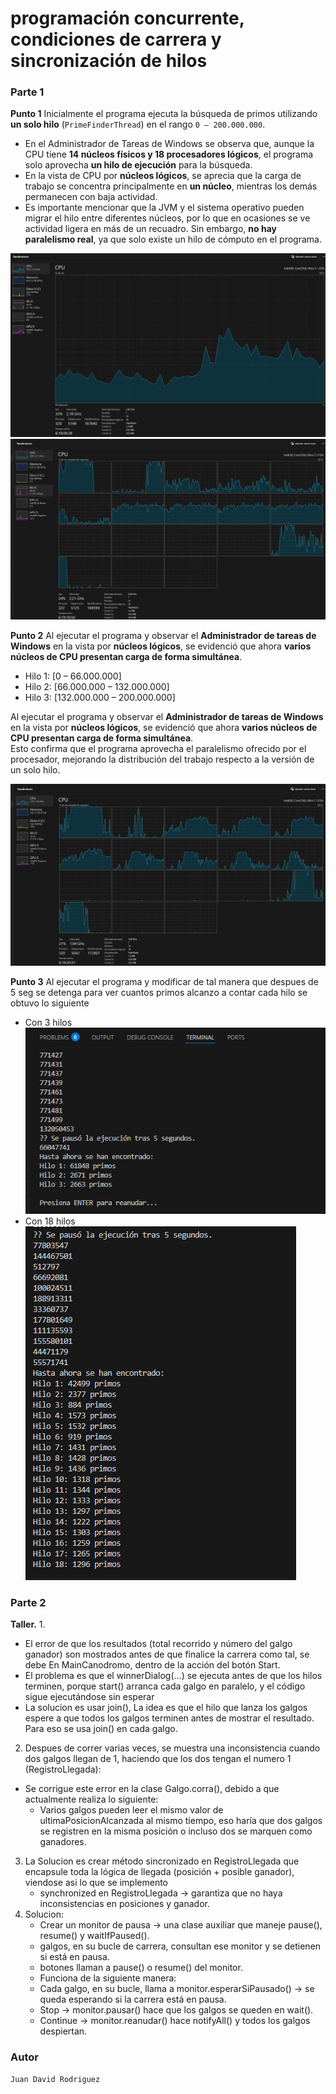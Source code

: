 # programación concurrente, condiciones de carrera y sincronización de hilos
### Parte 1 
**Punto 1**
Inicialmente el programa ejecuta la búsqueda de primos utilizando **un solo hilo** (`PrimeFinderThread`) en el rango `0 – 200.000.000`.

- En el Administrador de Tareas de Windows se observa que, aunque la CPU tiene **14 núcleos físicos y 18 procesadores lógicos**, el programa solo aprovecha **un hilo de ejecución** para la búsqueda.
- En la vista de CPU por **núcleos lógicos**, se aprecia que la carga de trabajo se concentra principalmente en **un núcleo**, mientras los demás permanecen con baja actividad.
- Es importante mencionar que la JVM y el sistema operativo pueden migrar el hilo entre diferentes núcleos, por lo que en ocasiones se ve actividad ligera en más de un recuadro. Sin embargo, **no hay paralelismo real**, ya que solo existe un hilo de cómputo en el programa.

![alt text](img/image-1.png)
![alt text](img/image.png)

**Punto 2**
Al ejecutar el programa y observar el **Administrador de tareas de Windows** en la vista por **núcleos lógicos**, se evidenció que ahora **varios núcleos de CPU presentan carga de forma simultánea**. 

- Hilo 1: [0 – 66.000.000]  
- Hilo 2: [66.000.000 – 132.000.000]  
- Hilo 3: [132.000.000 – 200.000.000] 

Al ejecutar el programa y observar el **Administrador de tareas de Windows** en la vista por **núcleos lógicos**, se evidenció que ahora **varios núcleos de CPU presentan carga de forma simultánea**.  
Esto confirma que el programa aprovecha el paralelismo ofrecido por el procesador, mejorando la distribución del trabajo respecto a la versión de un solo hilo.

![alt text](img/image-2.png)

**Punto 3**
Al ejecutar el programa y modificar de tal manera que despues de 5 seg se detenga para ver cuantos primos alcanzo a contar cada hilo se obtuvo lo siguiente
- Con 3 hilos
![alt text](img/image-3.png)
- Con 18 hilos 
![alt text](img/image-4.png)

### Parte 2
**Taller.**
1. 
- El error de que los resultados (total recorrido y número del galgo ganador) son mostrados antes de que finalice la carrera como tal, se debe En MainCanodromo, dentro de la acción del botón Start.
- El problema es que el winnerDialog(...) se ejecuta antes de que los hilos terminen, porque start() arranca cada galgo en paralelo, y el código sigue ejecutándose sin esperar
- La solucion es usar join(), La idea es que el hilo que lanza los galgos espere a que todos los galgos terminen antes de mostrar el resultado.
Para eso se usa join() en cada galgo.
2. Despues de correr varias veces, se muestra una inconsistencia cuando dos galgos llegan de 1, haciendo que los dos tengan el numero 1 (RegistroLlegada):
- Se corrigue este error en la clase Galgo.corra(), debido a que actualmente realiza lo siguiente:
    * Varios galgos pueden leer el mismo valor de ultimaPosicionAlcanzada al mismo tiempo, eso haría que dos galgos se registren en la misma posición o incluso dos se marquen como ganadores.
3.  La Solucion es crear método sincronizado en RegistroLlegada que encapsule toda la lógica de llegada (posición + posible ganador), viendose asi lo que se implemento
    * synchronized en RegistroLlegada → garantiza que no haya inconsistencias en posiciones y ganador.
4. Solucion:
    *  Crear un monitor de pausa → una clase auxiliar que maneje pause(), resume() y waitIfPaused().
    *  galgos, en su bucle de carrera, consultan ese monitor y se detienen si está en pausa.
    *  botones llaman a pause() o resume() del monitor.
    -  Funciona de la siguiente manera:
    *  Cada galgo, en su bucle, llama a monitor.esperarSiPausado() → se queda esperando si la carrera está en pausa.
    *  Stop → monitor.pausar() hace que los galgos se queden en wait().
    *  Continue → monitor.reanudar() hace notifyAll() y todos los galgos despiertan.

### Autor   
    Juan David Rodriguez